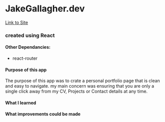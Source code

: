 # JakeGallagher.dev

[Link to Site](https://jakegallagher.dev)

### created using React

#### Other Dependancies:
* react-router


#### Purpose of this app
The purpose of this app was to crate a personal portfolio page that is clean and easy to navigate. my main concern was ensuring that you are only a single click away from my CV, Projects or Contact details at any time.


#### What I learned




#### What improvements could be made
